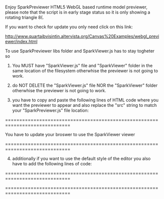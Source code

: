 Enjoy SparkPreviewer HTML5 WebGL based runtime model previewer, please note that the script is in early stage status so it is only showing a rotating triangle 8(.

If you want to check for update you only need click on this link:

http://www.quartaibvisintin.altervista.org/Canvas%20Examples/webgl_previewer/index.html

To use SparkPreviewer libs folder and SparkViewer.js has to stay togheter so

1. You MUST have "SparkViewer.js" file and "SparkViewer" folder in the same location of the filesystem otherwhise the previewer is not going to work.

2. do NOT DELETE the "SparkViewer.js" file NOR the "SparkViewer" folder otherwhise the previewer is not going to work.

3. you have to copy and paste the following lines of HTML code where you want the previewer to appear and also replace the "src" string to match your "SparkPreviewer.js" file location:

============================================================================= 

<script src= "path/to/SparkPreviewer.js"></script>  <!-- REPLACE THE SRC PATH the script will do the rest -->
<canvas id = "sparkViewer" width = "800" height = "600">
        You have to update your broswer to use the SparkViewer viewer
</canvas>

 =============================================================================
        
4. additionally if you want to use the default style of the editor you also have to add the following lines of code:

============================================================================= 

<style>
    #sparkViewer {
        background-image: url(location/To/Image/You/Want/To/Use/As/Background);   /* replace this string */
        background-position: center;
        background-repeat: no-repeat;
    }
</style>


 =============================================================================
